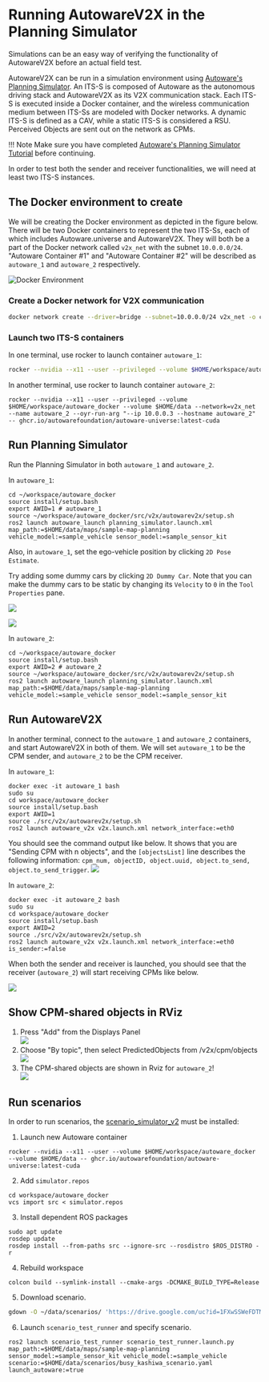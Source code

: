 # Running AutowareV2X in the Planning Simulator

Simulations can be an easy way of verifying the functionality of AutowareV2X before an actual field test.

AutowareV2X can be run in a simulation environment using [Autoware's Planning Simulator](https://autowarefoundation.github.io/autoware-documentation/main/tutorials/ad-hoc-simulation/planning-simulation/). An ITS-S is composed of Autoware as the autonomous driving stack and AutowareV2X as its V2X communication stack. Each ITS-S is executed inside a Docker container, and the wireless communication medium between ITS-Ss are modeled with Docker networks. A dynamic ITS-S is defined as a CAV, while a static ITS-S is considered a RSU. Perceived Objects are sent out on the network as CPMs.

!!! Note
    Make sure you have completed [Autoware's Planning Simulator Tutorial](https://autowarefoundation.github.io/autoware-documentation/main/tutorials/ad-hoc-simulation/planning-simulation/) before continuing.

In order to test both the sender and receiver functionalities, we will need at least two ITS-S instances.

## The Docker environment to create

We will be creating the Docker environment as depicted in the figure below. There will be two Docker containers to represent the two ITS-Ss, each of which includes Autoware.universe and AutowareV2X. They will both be a part of the Docker network called `v2x_net` with the subnet `10.0.0.0/24`. "Autoware Container #1" and "Autoware Container #2" will be described as `autoware_1` and `autoware_2` respectively.

![Docker Environment](./docker-env.png)

### Create a Docker network for V2X communication

```bash
docker network create --driver=bridge --subnet=10.0.0.0/24 v2x_net -o com.docker.network.bridge.name="v2x_net"
```


### Launch two ITS-S containers

In one terminal, use rocker to launch container `autoware_1`:
```bash
rocker --nvidia --x11 --user --privileged --volume $HOME/workspace/autoware_docker --volume $HOME/data --network=v2x_net --name autoware_1 --oyr-run-arg "--ip 10.0.0.2 --hostname autoware_1" -- ghcr.io/autowarefoundation/autoware-universe:latest-cuda
```

In another terminal, use rocker to launch container `autoware_2`:
```
rocker --nvidia --x11 --user --privileged --volume $HOME/workspace/autoware_docker --volume $HOME/data --network=v2x_net --name autoware_2 --oyr-run-arg "--ip 10.0.0.3 --hostname autoware_2" -- ghcr.io/autowarefoundation/autoware-universe:latest-cuda
```

## Run Planning Simulator

Run the Planning Simulator in both `autoware_1` and `autoware_2`.

In `autoware_1`:

```
cd ~/workspace/autoware_docker
source install/setup.bash
export AWID=1 # autoware_1
source ~/workspace/autoware_docker/src/v2x/autowarev2x/setup.sh
ros2 launch autoware_launch planning_simulator.launch.xml map_path:=$HOME/data/maps/sample-map-planning vehicle_model:=sample_vehicle sensor_model:=sample_sensor_kit
```

Also, in `autoware_1`, set the ego-vehicle position by clicking `2D Pose Estimate`.

Try adding some dummy cars by clicking `2D Dummy Car`.
Note that you can make the dummy cars to be static by changing its `Velocity` to `0` in the `Tool Properties` pane.

![](./tools-properties.png)

![](./autoware_1_rviz.png)

In `autoware_2`:

```
cd ~/workspace/autoware_docker
source install/setup.bash
export AWID=2 # autoware_2
source ~/workspace/autoware_docker/src/v2x/autowarev2x/setup.sh
ros2 launch autoware_launch planning_simulator.launch.xml map_path:=$HOME/data/maps/sample-map-planning vehicle_model:=sample_vehicle sensor_model:=sample_sensor_kit
```


## Run AutowareV2X

In another terminal, connect to the `autoware_1` and `autoware_2` containers, and start AutowareV2X in both of them. We will set `autoware_1` to be the CPM sender, and `autoware_2` to be the CPM receiver.

In `autoware_1`:
```
docker exec -it autoware_1 bash
sudo su
cd workspace/autoware_docker
source install/setup.bash
export AWID=1
source ./src/v2x/autowarev2x/setup.sh
ros2 launch autoware_v2x v2x.launch.xml network_interface:=eth0
```

You should see the command output like below.
It shows that you are "Sending CPM with n objects", and the `[objectsList]` line describes the following information: `cpm_num, objectID, object.uuid, object.to_send, object.to_send_trigger`.
![](./autowarev2x_sender.png)

In `autoware_2`:
```
docker exec -it autoware_2 bash
sudo su
cd workspace/autoware_docker
source install/setup.bash
export AWID=2
source ./src/v2x/autowarev2x/setup.sh
ros2 launch autoware_v2x v2x.launch.xml network_interface:=eth0 is_sender:=false
```

When both the sender and receiver is launched, you should see that the receiver (`autoware_2`) will start receiving CPMs like below.

![](./autowarev2x_receiver.png)

## Show CPM-shared objects in RViz

1. Press "Add" from the Displays Panel <br>
![](./add-v2x-rviz-1.png)
2. Choose "By topic", then select PredictedObjects from /v2x/cpm/objects <br>
![](./add-v2x-rviz-2.png)
3. The CPM-shared objects are shown in Rviz for `autoware_2`! <br>
![](./add-v2x-rviz-3.png)

## Run scenarios

In order to run scenarios, the [scenario_simulator_v2](https://github.com/tier4/scenario_simulator_v2.git) must be installed:

1. Launch new Autoware container
```
rocker --nvidia --x11 --user --volume $HOME/workspace/autoware_docker --volume $HOME/data -- ghcr.io/autowarefoundation/autoware-universe:latest-cuda
```
2. Add `simulator.repos`
```
cd workspace/autoware_docker
vcs import src < simulator.repos
```
3. Install dependent ROS packages
```
sudo apt update
rosdep update
rosdep install --from-paths src --ignore-src --rosdistro $ROS_DISTRO -r
```
4. Rebuild workspace
```
colcon build --symlink-install --cmake-args -DCMAKE_BUILD_TYPE=Release
```
5. Download scenario.
```bash
gdown -O ~/data/scenarios/ 'https://drive.google.com/uc?id=1FXwSSWeFDTMz7qsG-J7pyJA6RgjksqCy'
```
6. Launch `scenario_test_runner` and specify scenario.
```
ros2 launch scenario_test_runner scenario_test_runner.launch.py map_path:=$HOME/data/maps/sample-map-planning sensor_model:=sample_sensor_kit vehicle_model:=sample_vehicle scenario:=$HOME/data/scenarios/busy_kashiwa_scenario.yaml launch_autoware:=true
```